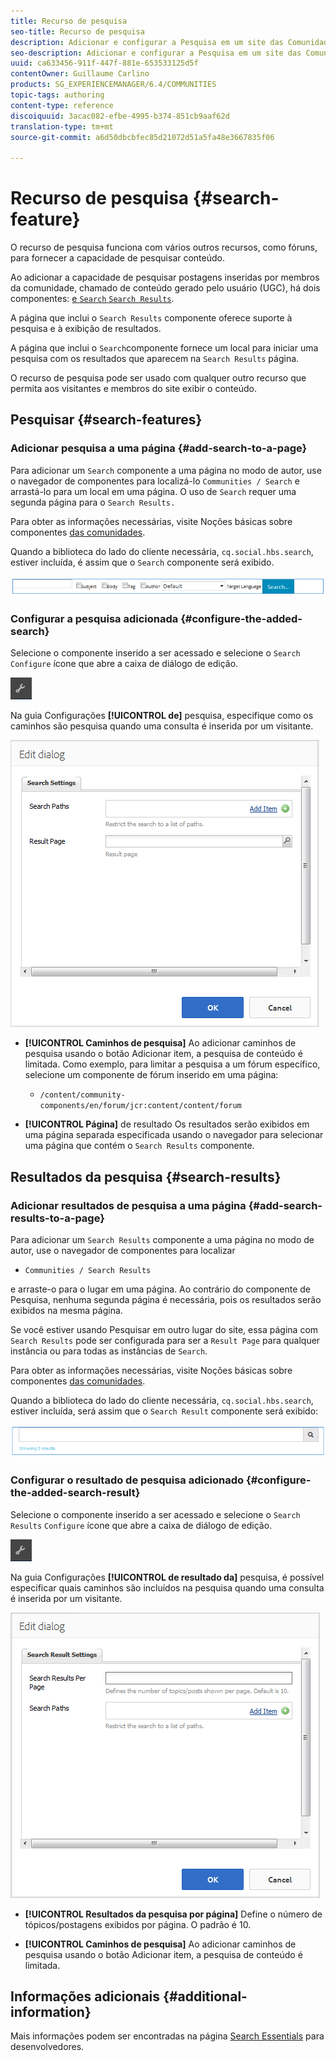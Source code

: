 ```yaml
---
title: Recurso de pesquisa
seo-title: Recurso de pesquisa
description: Adicionar e configurar a Pesquisa em um site das Comunidades
seo-description: Adicionar e configurar a Pesquisa em um site das Comunidades
uuid: ca633456-911f-447f-881e-653533125d5f
contentOwner: Guillaume Carlino
products: SG_EXPERIENCEMANAGER/6.4/COMMUNITIES
topic-tags: authoring
content-type: reference
discoiquuid: 3acac082-efbe-4995-b374-851cb9aaf62d
translation-type: tm+mt
source-git-commit: a6d50dbcbfec85d21072d51a5fa48e3667835f06

---
```



# Recurso de pesquisa {#search-feature}

O recurso de pesquisa funciona com vários outros recursos, como fóruns, para fornecer a capacidade de pesquisar conteúdo.

Ao adicionar a capacidade de pesquisar postagens inseridas por membros da comunidade, chamado de conteúdo gerado pelo usuário (UGC), há dois componentes: [ e `Search`](#search-features)[ `Search Results`](#search-results).

A página que inclui o `Search Results` componente oferece suporte à pesquisa e à exibição de resultados.

A página que inclui o `Search`componente fornece um local para iniciar uma pesquisa com os resultados que aparecem na `Search Results` página.

O recurso de pesquisa pode ser usado com qualquer outro recurso que permita aos visitantes e membros do site exibir o conteúdo.

## Pesquisar {#search-features}

### Adicionar pesquisa a uma página {#add-search-to-a-page}

Para adicionar um `Search` componente a uma página no modo de autor, use o navegador de componentes para localizá-lo `Communities / Search` e arrastá-lo para um local em uma página. O uso de `Search` requer uma segunda página para o `Search Results.`

Para obter as informações necessárias, visite Noções básicas sobre componentes [das comunidades](basics.md).

Quando a biblioteca do lado do cliente necessária, `cq.social.hbs.search`, estiver incluída, é assim que o `Search` componente será exibido.

![chlimage_1-373](assets/chlimage_1-373.png)

### Configurar a pesquisa adicionada {#configure-the-added-search}

Selecione o componente inserido a ser acessado e selecione o `Search` `Configure` ícone que abre a caixa de diálogo de edição.

![chlimage_1-374](assets/chlimage_1-374.png)

Na guia Configurações **[!UICONTROL de]** pesquisa, especifique como os caminhos são pesquisa quando uma consulta é inserida por um visitante.

![chlimage_1-375](assets/chlimage_1-375.png)

* **[!UICONTROL Caminhos de pesquisa]** Ao adicionar caminhos de pesquisa usando o botão Adicionar item, a pesquisa de conteúdo é limitada. Como exemplo, para limitar a pesquisa a um fórum específico, selecione um componente de fórum inserido em uma página:

   * `/content/community-components/en/forum/jcr:content/content/forum`

* **[!UICONTROL Página]** de resultado Os resultados serão exibidos em uma página separada especificada usando o navegador para selecionar uma página que contém o `Search Results` componente.

## Resultados da pesquisa {#search-results}

### Adicionar resultados de pesquisa a uma página {#add-search-results-to-a-page}

Para adicionar um `Search Results` componente a uma página no modo de autor, use o navegador de componentes para localizar

* `Communities / Search Results`

e arraste-o para o lugar em uma página. Ao contrário do componente de Pesquisa, nenhuma segunda página é necessária, pois os resultados serão exibidos na mesma página.

Se você estiver usando Pesquisar em outro lugar do site, essa página com `Search Results` pode ser configurada para ser a `Result Page` para qualquer instância ou para todas as instâncias de `Search`.

Para obter as informações necessárias, visite Noções básicas sobre componentes [das comunidades](basics.md).

Quando a biblioteca do lado do cliente necessária, `cq.social.hbs.search`, estiver incluída, será assim que o `Search Result` componente será exibido:

![chlimage_1-376](assets/chlimage_1-376.png)

### Configurar o resultado de pesquisa adicionado {#configure-the-added-search-result}

Selecione o componente inserido a ser acessado e selecione o `Search Results` `Configure` ícone que abre a caixa de diálogo de edição.

![chlimage_1-377](assets/chlimage_1-377.png)

Na guia Configurações **[!UICONTROL de resultado da]** pesquisa, é possível especificar quais caminhos são incluídos na pesquisa quando uma consulta é inserida por um visitante.

![chlimage_1-378](assets/chlimage_1-378.png)

* **[!UICONTROL Resultados da pesquisa por página]** Define o número de tópicos/postagens exibidos por página. O padrão é 10.

* **[!UICONTROL Caminhos de pesquisa]** Ao adicionar caminhos de pesquisa usando o botão Adicionar item, a pesquisa de conteúdo é limitada.

## Informações adicionais {#additional-information}

Mais informações podem ser encontradas na página [Search Essentials](search-implementation.md) para desenvolvedores.
